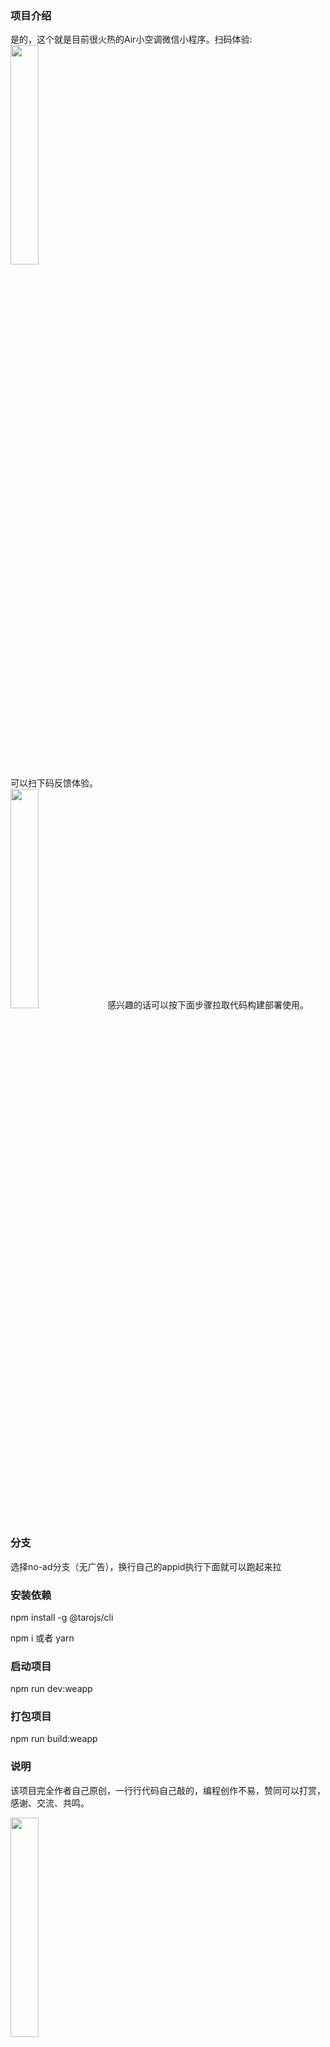 ### 项目介绍
是的，这个就是目前很火热的Air小空调微信小程序。扫码体验:
<br/>
<img style="width: 30%; height: 30%;" src="https://7072-prod-6g5ecxpzb9d6af28-1326799019.tcb.qcloud.la/images/air/aic.jpg.jpg?sign=5f37d8c910d277afd7bc19b3224cd0f6&t=1718200248" />
<br/>
可以扫下码反馈体验。
<br/>
<img style="width: 30%; height: 30%;" src="https://7072-prod-6g5ecxpzb9d6af28-1326799019.tcb.qcloud.la/images/air/vote.jpg?sign=1d950e01588612b552924657bb5744a5&t=1718201341" />
感兴趣的话可以按下面步骤拉取代码构建部署使用。


### 分支
选择no-ad分支（无广告），换行自己的appid执行下面就可以跑起来拉
### 安装依赖

npm install -g @tarojs/cli

npm i  或者 yarn 

### 启动项目
npm run dev:weapp

### 打包项目
npm run build:weapp

### 说明
该项目完全作者自己原创，一行行代码自己敲的，编程创作不易，赞同可以打赏，感谢、交流、共鸣。
<br/>

<img style="width: 30%; height: 30%;" src="https://7072-prod-6g5ecxpzb9d6af28-1326799019.tcb.qcloud.la/images/air/reward.jpg?sign=9486ec4137ea77f7933982e4996b22f8&t=1718200756" />
